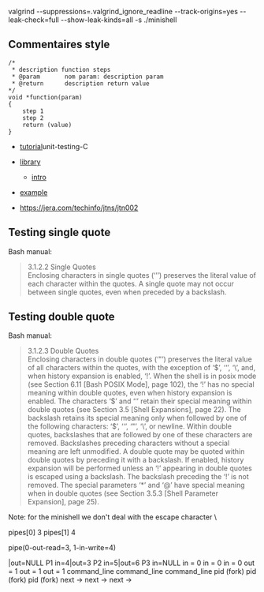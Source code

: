 

valgrind --suppressions=.valgrind_ignore_readline --track-origins=yes --leak-check=full --show-leak-kinds=all -s ./minishell


## Commentaires style

```
/*
 * description function steps
 * @param		nom param: description param
 * @return		description return value
*/
void *function(param)
{
    step 1
    step 2
    return (value)
}
```

* [tutorial](https://github.com/hilmi-yilmaz/blogs/tree/main/)unit-testing-C
* [library](https://github.com/ThrowTheSwitch/Unity)
    * [intro](https://github.com/ThrowTheSwitch/Unity/blob/master/docs/UnityGettingStartedGuide.md)

* [example](https://github.com/alelievr/libft-unit-test)

* https://jera.com/techinfo/jtns/jtn002

## Testing single quote

Bash manual:
> 3.1.2.2 Single Quotes  
> Enclosing characters in single quotes (‘’’) preserves the literal value of each character within
the quotes. A single quote may not occur between single quotes, even when preceded by a
backslash.


## Testing double quote

Bash manual:
> 3.1.2.3 Double Quotes  
> Enclosing characters in double quotes (‘"’) preserves the literal value of all characters within
the quotes, with the exception of ‘$’, ‘‘’, ‘\’, and, when history expansion is enabled, ‘!’.
When the shell is in posix mode (see Section 6.11 [Bash POSIX Mode], page 102), the ‘!’
has no special meaning within double quotes, even when history expansion is enabled. The
characters ‘$’ and ‘‘’ retain their special meaning within double quotes (see Section 3.5
[Shell Expansions], page 22). The backslash retains its special meaning only when followed
by one of the following characters: ‘$’, ‘‘’, ‘"’, ‘\’, or newline. Within double quotes,
backslashes that are followed by one of these characters are removed. Backslashes preceding
characters without a special meaning are left unmodified. A double quote may be quoted
within double quotes by preceding it with a backslash. If enabled, history expansion will
be performed unless an ‘!’ appearing in double quotes is escaped using a backslash. The
backslash preceding the ‘!’ is not removed.
The special parameters ‘*’ and ‘@’ have special meaning when in double quotes (see
Section 3.5.3 [Shell Parameter Expansion], page 25).

Note: for the minishell we don't deal with the escape character \



pipes[0] 3
pipes[1] 4

pipe(0-out-read=3, 1-in-write=4)

|out=NULL		P1     				in=4|out=3    		P2      		in=5|out=6    	P3				in=NULL
				in = 0								    in = 0							in = 0
				out = 1 								out = 1							out = 1
				command_line	  						command_line	     	 		command_line
				pid (fork)        						pid (fork)         		 		pid (fork)
				next ->			  						next -> 		     	 		next ->